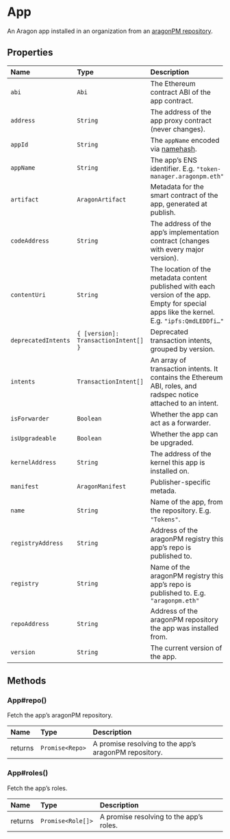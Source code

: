 # App

An Aragon app installed in an organization from an [aragonPM repository](https://hack.aragon.org/docs/apm-intro).

## Properties

| Name | Type | Description |
| :--- | :--- | :--- |
| `abi` | `Abi` | The Ethereum contract ABI of the app contract. |
| `address` | `String` | The address of the app proxy contract \(never changes\). |
| `appId` | `String` | The `appName` encoded via [namehash](https://eips.ethereum.org/EIPS/eip-137). |
| `appName` | `String` | The app’s ENS identifier. E.g. `"token-manager.aragonpm.eth"` |
| `artifact` | `AragonArtifact` | Metadata for the smart contract of the app, generated at publish. |
| `codeAddress` | `String` | The address of the app’s implementation contract \(changes with every major version\). |
| `contentUri` | `String` | The location of the metadata content published with each version of the app. Empty for special apps like the kernel. E.g. `"ipfs:QmdLEDDfi…"` |
| `deprecatedIntents` | `{ [version]: TransactionIntent[] }` | Deprecated transaction intents, grouped by version. |
| `intents` | `TransactionIntent[]` | An array of transaction intents. It contains the Ethereum ABI, roles, and radspec notice attached to an intent. |
| `isForwarder` | `Boolean` | Whether the app can act as a forwarder. |
| `isUpgradeable` | `Boolean` | Whether the app can be upgraded. |
| `kernelAddress` | `String` | The address of the kernel this app is installed on. |
| `manifest` | `AragonManifest` | Publisher-specific metada. |
| `name` | `String` | Name of the app, from the repository. E.g. `"Tokens"`. |
| `registryAddress` | `String` | Address of the aragonPM registry this app’s repo is published to. |
| `registry` | `String` | Name of the aragonPM registry this app’s repo is published to. E.g. `"aragonpm.eth"` |
| `repoAddress` | `String` | Address of the aragonPM repository the app was installed from. |
| `version` | `String` | The current version of the app. |

## Methods

### App\#repo\(\)

Fetch the app’s aragonPM repository.

| Name | Type | Description |
| :--- | :--- | :--- |
| returns | `Promise<Repo>` | A promise resolving to the app’s aragonPM repository. |

### App\#roles\(\)

Fetch the app’s roles.

| Name | Type | Description |
| :--- | :--- | :--- |
| returns | `Promise<Role[]>` | A promise resolving to the app’s roles. |

